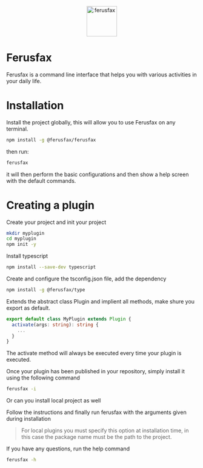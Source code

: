 <p align="center">
  <picture>
    <source media="(prefers-color-scheme: dark)" srcset="https://github.com/ferusfax/ferusfax/assets/8089374/1adec062-c72c-455c-9666-c408974af19d">
    <img alt="ferusfax" src="https://github.com/ferusfax/ferusfax/assets/8089374/1adec062-c72c-455c-9666-c408974af19d" width="80">
  </picture>
</p>

# Ferusfax

Ferusfax is a command line interface that helps you with various activities in your daily life.

# Installation

Install the project globally, this will allow you to use Ferusfax on any terminal.

```bash
npm install -g @ferusfax/ferusfax
```

then run:

```bash
ferusfax
```

it will then perform the basic configurations and then show a help screen with the default commands.

# Creating a plugin

Create your project and init your project

```bash
mkdir myplugin
cd myplugin
npm init -y
```

Install typescript

```bash
npm install --save-dev typescript
```

Create and configure the tsconfig.json file, add the dependency

```bash
npm install -g @ferusfax/type
```

Extends the abstract class Plugin and implient all methods, make shure you export as default.

```typescript
export default class MyPlugin extends Plugin {
  activate(args: string): string {
    ...
  }
}
```

The activate method will always be executed every time your plugin is executed.

Once your plugin has been published in your repository, simply install it using the following command

```bash
ferusfax -i
```

Or can you install local project as well

Follow the instructions and finally run ferusfax with the arguments given during installation

> For local plugins you must specify this option at installation time, in this case the package name must be the path to the project.

If you have any questions, run the help command

```bash
ferusfax -h
```
